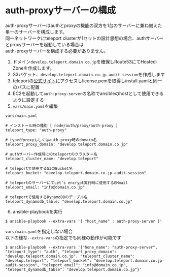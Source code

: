 # auth-proxyサーバーの構成

auth-proxyサーバーはauthとproxyの機能の双方を1台のサーバーに兼ね備えた単一のサーバーを構成します。  
同一ネットワークにteleport clusterが1セットの設計思想の場合、authサーバーとproxyサーバーを起動している場合は  
auth-proxyサーバーを構成する必要がありません。

1. ドメイン`develop.teleport.domain.co.jp`を確保しRoute53にてHosted-Zoneを作成します。
2. S3バケット、`develop.teleport.domain.co.jp-audit-session`を作成します
3. teleportの[公式サイト](https://gravitational.com/teleport/demo/)にアクセスしlicense.pemを取得しinstall.yamlと同一のパスに配置
4. EC2を起動して`auth-proxy-server`の名称でansibleのhostとして使用できるように設定する
5. `vars/main.yaml`を編集

`vars/main.yaml`
```
# インストール時の種別 [ node/auth/proxy/auth-proxy ]
teleport_type: "auth-proxy"

# typeがproxyもしくはauth-proxy時のdomain名
teleport_proxy_domain: "develop.teleport.domain.co.jp"

# authサーバー作成時にのteleportのクラスター名
teleport_cluster_name: "develop.teleport"

# teleportで使用するS3のBucket名
teleport_bucket: "develop.teleport.domain.co.jp-audit-session"

# teleportのサーバーにてLet's encrypt実行時に使用するEMmail
teleport_email: "info@domain.co.jp"

# teleportで使用するDynamoDBのデーブル名
teleport_dynamodb_table: "develop.teleport.domain.co.jp"
```

6. ansible-playbookを実行
```
$ ansible-playbook --extra-vars '{ "host_name" : auth-proxy-server }'
```

`vars/main.yaml`を指定しない場合  
以下の様な`--extra-vars`の指定でも同様の動作が可能です
```
$ ansible-playbook --extra-vars '{"hone_name": "auth-proxy-server", "teleport_type": "auth", "teleport_proxy_domain": "develop.teleport.domain.co.jp", "teleport_cluster_name": "develop.teleport", "teleport_bucket": "develop.teleport.domain.co.jp-audit-session", "teleport_email": "info@domain.co.jp", "teleport_dynamodb_table": "develop.teleport.domain.co.jp"}'
```
